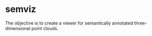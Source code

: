 # semviz
The objective is to create a viewer for semantically annotated three-dimensional point clouds.

